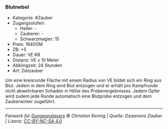 ### Blutnebel

- Kategorie: #Zauber
- Zugangsstufen:
  - Heiler: -
  - Zauberer: -
  - Schwarzmagier: 15
- Preis: 1840GM
- ZB: +5
- Dauer: VE KR
- Distanz: VE x 10 Meter
- Abklingzeit: 24 Stunden
- Art: Zielzauber

Um eine kreisrunde Fläche mit einem Radius von VE bildet sich ein Ring aus Blut. Jedem in dem Ring wird Blut entzogen und er erhält pro Kampfrunde nicht abwehrbaren Schaden in Höhe des Probenergebnisses. Jedem Opfer wird zudem jede Runde automatisch eine Blutprobe entzogen und dem Zauberwirker zugeführt.

---

_Fanwerk für [Dungeonslayers](https://www.dungeonslayers.net/) © Christian Kennig | Quelle: Dzaarions Zauber | Lizenz: [CC-BY-NC-SA 4.0](https://creativecommons.org/licenses/by-nc-sa/4.0/deed.de)_
